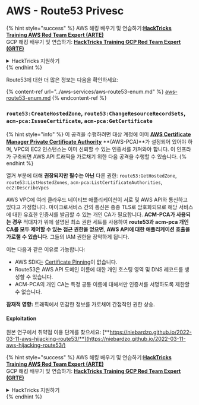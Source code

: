 # AWS - Route53 Privesc

{% hint style="success" %}
AWS 해킹 배우기 및 연습하기:<img src="../../../.gitbook/assets/image (1) (1) (1) (1).png" alt="" data-size="line">[**HackTricks Training AWS Red Team Expert (ARTE)**](https://training.hacktricks.xyz/courses/arte)<img src="../../../.gitbook/assets/image (1) (1) (1) (1).png" alt="" data-size="line">\
GCP 해킹 배우기 및 연습하기: <img src="../../../.gitbook/assets/image (2) (1).png" alt="" data-size="line">[**HackTricks Training GCP Red Team Expert (GRTE)**<img src="../../../.gitbook/assets/image (2) (1).png" alt="" data-size="line">](https://training.hacktricks.xyz/courses/grte)

<details>

<summary>HackTricks 지원하기</summary>

* [**구독 계획**](https://github.com/sponsors/carlospolop) 확인하기!
* **💬 [**Discord 그룹**](https://discord.gg/hRep4RUj7f) 또는 [**텔레그램 그룹**](https://t.me/peass)에 참여하거나 **Twitter** 🐦 [**@hacktricks\_live**](https://twitter.com/hacktricks_live)**를 팔로우하세요.**
* **[**HackTricks**](https://github.com/carlospolop/hacktricks) 및 [**HackTricks Cloud**](https://github.com/carlospolop/hacktricks-cloud) 깃허브 리포지토리에 PR을 제출하여 해킹 트릭을 공유하세요.**

</details>
{% endhint %}

Route53에 대한 더 많은 정보는 다음을 확인하세요:

{% content-ref url="../aws-services/aws-route53-enum.md" %}
[aws-route53-enum.md](../aws-services/aws-route53-enum.md)
{% endcontent-ref %}

### `route53:CreateHostedZone`, `route53:ChangeResourceRecordSets`, `acm-pca:IssueCertificate`, `acm-pca:GetCertificate`

{% hint style="info" %}
이 공격을 수행하려면 대상 계정에 이미 [**AWS Certificate Manager Private Certificate Authority**](https://aws.amazon.com/certificate-manager/private-certificate-authority/) **(AWS-PCA)**가 설정되어 있어야 하며, VPC의 EC2 인스턴스는 이미 신뢰할 수 있는 인증서를 가져와야 합니다. 이 인프라가 구축되면 AWS API 트래픽을 가로채기 위한 다음 공격을 수행할 수 있습니다.
{% endhint %}

열거 부분에 대해 **권장되지만 필수는 아닌** 다른 권한: `route53:GetHostedZone`, `route53:ListHostedZones`, `acm-pca:ListCertificateAuthorities`, `ec2:DescribeVpcs`

AWS VPC에 여러 클라우드 네이티브 애플리케이션이 서로 및 AWS API와 통신하고 있다고 가정합니다. 마이크로서비스 간의 통신은 종종 TLS로 암호화되므로 해당 서비스에 대한 유효한 인증서를 발급할 수 있는 개인 CA가 필요합니다. **ACM-PCA가 사용되는 경우** 적대자가 위에 설명된 최소 권한 세트를 사용하여 **route53과 acm-pca 개인 CA를 모두 제어할 수 있는 접근 권한을 얻으면**, **AWS API에 대한 애플리케이션 호출을 가로챌 수 있습니다**. 그들의 IAM 권한을 장악하게 됩니다.

이는 다음과 같은 이유로 가능합니다:

* AWS SDK는 [Certificate Pinning](https://www.digicert.com/blog/certificate-pinning-what-is-certificate-pinning)이 없습니다.
* Route53은 AWS API 도메인 이름에 대한 개인 호스팅 영역 및 DNS 레코드를 생성할 수 있습니다.
* ACM-PCA의 개인 CA는 특정 공통 이름에 대해서만 인증서를 서명하도록 제한할 수 없습니다.

**잠재적 영향:** 트래픽에서 민감한 정보를 가로채어 간접적인 권한 상승.

#### Exploitation <a href="#discovery" id="discovery"></a>

원본 연구에서 취약점 이용 단계를 찾으세요: [**https://niebardzo.github.io/2022-03-11-aws-hijacking-route53/**](https://niebardzo.github.io/2022-03-11-aws-hijacking-route53/)

{% hint style="success" %}
AWS 해킹 배우기 및 연습하기:<img src="../../../.gitbook/assets/image (1) (1) (1) (1).png" alt="" data-size="line">[**HackTricks Training AWS Red Team Expert (ARTE)**](https://training.hacktricks.xyz/courses/arte)<img src="../../../.gitbook/assets/image (1) (1) (1) (1).png" alt="" data-size="line">\
GCP 해킹 배우기 및 연습하기: <img src="../../../.gitbook/assets/image (2) (1).png" alt="" data-size="line">[**HackTricks Training GCP Red Team Expert (GRTE)**<img src="../../../.gitbook/assets/image (2) (1).png" alt="" data-size="line">](https://training.hacktricks.xyz/courses/grte)

<details>

<summary>HackTricks 지원하기</summary>

* [**구독 계획**](https://github.com/sponsors/carlospolop) 확인하기!
* **💬 [**Discord 그룹**](https://discord.gg/hRep4RUj7f) 또는 [**텔레그램 그룹**](https://t.me/peass)에 참여하거나 **Twitter** 🐦 [**@hacktricks\_live**](https://twitter.com/hacktricks_live)**를 팔로우하세요.**
* **[**HackTricks**](https://github.com/carlospolop/hacktricks) 및 [**HackTricks Cloud**](https://github.com/carlospolop/hacktricks-cloud) 깃허브 리포지토리에 PR을 제출하여 해킹 트릭을 공유하세요.**

</details>
{% endhint %}
